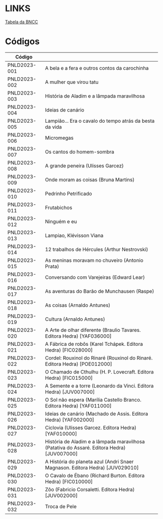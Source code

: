 # LINKS

[Tabela da BNCC](https://docs.google.com/spreadsheets/d/1PCZ1Kh37ID7WNBp6eMGTjPkSmSNbrhrgbs93upfRuzs/edit?usp=sharing)

# Códigos

| Código       |                                                                                            |
|--------------|--------------------------------------------------------------------------------------------|
| PNLD2023-001 | A bela e a fera e outros contos da carochinha                                              |
| PNLD2023-002 | A mulher que virou tatu                                                                    |
| PNLD2023-003 | História de Aladim e a lâmpada maravilhosa                                                 |
| PNLD2023-004 | Ideias de canário                                                                          |
| PNLD2023-005 | Lampião... Era o cavalo do tempo atrás da besta da vida                                    |
| PNLD2023-006 | Micromegas                                                                                 |
| PNLD2023-007 | Os cantos do homem-sombra                                                                  |
| PNLD2023-008 | A grande peneira (Ulisses Garcez)                                                          |
| PNLD2023-009 | Onde moram as coisas (Bruna Martins)                                                       |
| PNLD2023-010 | Pedrinho Petrificado                                                                       |
| PNLD2023-011 | Frutabichos                                                                                |
| PNLD2023-012 | Ninguém e eu                                                                               |
| PNLD2023-013 | Lampiao, Klévisson Viana                                                                   |
| PNLD2023-014 | 12 trabalhos de Hércules (Arthur Nestrovski)                                               |
| PNLD2023-015 | As meninas moravam no chuveiro (Antonio Prata)                                             |
| PNLD2023-016 | Conversando com Varejeiras (Edward Lear)                                                   |
| PNLD2023-017 | As aventuras do Barão de Munchausen (Raspe)                                                |
| PNLD2023-018 | As coisas (Arnaldo Antunes)                                                                |
| PNLD2023-019 | Cultura (Arnaldo Antunes)                                                                  |
| PNLD2023-020 | A Arte de olhar diferente (Braulio Tavares. Editora Hedra) [YAF036000]                     |
| PNLD2023-021 | A Fábrica de robôs (Karel Tchápek. Editora Hedra) [FIC028000]                              |
| PNLD2023-022 | Cordel: Rouxinol do Rinaré (Rouxinol do Rinaré. Editora Hedra) [POE012000]                 |
| PNLD2023-023 | O Chamado de Cthulhu (H. P. Lovecraft. Editora Hedra) [FIC015000]                          |
| PNLD2023-024 | A Semente e a torre (Leonardo da Vinci. Editora Hedra) [JUV007000]                         |
| PNLD2023-025 | O Sol não espera (Marília Castello Branco. Editora Hedra) [YAF011000]                      |
| PNLD2023-026 | Ideias de canário (Machado de Assis. Editora Hedra) [YAF002000]                            |
| PNLD2023-027 | Ciclovia (Ulisses Garcez. Editora Hedra) [YAF010000]                                       |
| PNLD2023-028 | História de Aladim e a lâmpada maravilhosa (Patativa do Assaré. Editora Hedra) [JUV007000] |
| PNLD2023-029 | A História do planeta azul (Andri Snaer Magnason. Editora Hedra) [JUV029010]               |
| PNLD2023-030 | O Cavalo de Ébano (Richard Burton. Editora Hedra) [FIC010000]                              |
| PNLD2023-031 | Zôo (Fabricio Corsaletti. Editora Hedra) [JUV002000]                                       |
| PNLD2023-032 | Troca de Pele                                                                              |

